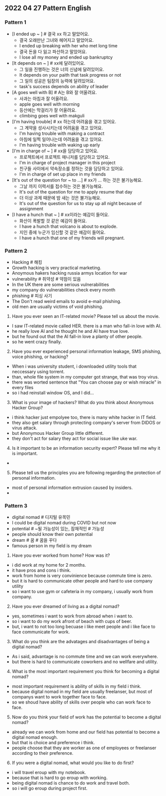 ## 2022 04 27 Pattern English

### Pattern 1
- [I ended up ~ ] # 결국 xx 하고 말았어요.
  - 결국 오래만난 그녀와 헤어지고 말았어요.
  - I ended up breaking with her who met long time
  - 결국 돈을 다 잃고 파산하고 말았어요.
  - I lose all my money and ended up bankruptcy
- [It depends on ~ ] # xx에 달려있어요. 
  - 그 일을 진행하는 것은 너의 신념에 달려있어요.
  - It depends on your paith that task progress or not
  - 그 일의 성공은 팀장의 능력에 달려있어요.
  - task's success depends on ability of leader
- [A goes well with B] # A는 B와 잘 어울려요.
  - 사과는 아침과 잘 어울려요.
  - apple goes well with morning
  - 등산에는 막걸리가 잘 어울려요.
  - climbing goes well with makguli
- [I'm having trouble] # xx 하는데 어려움을 겪고 있어요.
  - 그 계약을 성사시키는데 어려움을 겪고 있어요.
  - I'm having trouble with making a contract
  - 아침에 일찍 일어나는데 어려움을 겪고 있어요.
  - I'm having trouble with waking up early
- [I'm in charge of ~ ] # xx을 담당하고 있어요.
  - 프로젝트에서 프로젝트 매니저를 담당하고 있어요.
  - I'm in charge of project manager in this project
  - 친구들 사이에서 약속장소를 정하는 것을 담당하고 있어요.
  - I'm in charge of set up place in my friends
- [It's out of the question for ~ to ...] # xx가 ... 하는 것은 불가능해요.
  - 그날 까지 이력서를 접수하는 것은 불가능해요.
  - It's out of the question for me to apply resume that day
  - 더 이상 과제 때문에 밤 새는 것은 불가능해요.
  - It's out of the question for us to stay up all night because of assignment
- [I have a hunch that ~ ] # xx이라는 예감이 들어요.
  - 화산이 폭발할 것 같은 예감이 들어요.
  - I have a hunch that volcano is about to explode.
  - 지인 중에 누군가 임신할 것 같은 예감이 들어요.
  - I have a hunch that one of my friends will pregnant.

### Pattern 2
- Hacking # 해킹
- Growth hacking is very practical marketing.
- Anoymous hakers hacking russia armys location for war
- vulnerability # 취약성 # 약점이 있음
- In the UK there are some serious vulnerabilities
- my company do vulnerabilities check every month
- phishing # 피싱 사기
- The Don't read weird emails to avoid e-mail phishing.
- old men are usually victims of void phishing.

1. Have you ever seen an IT-related movie? Please tell us about the movie.
- I saw IT-related movie called HER. there is a man who fall-in love with AI.
- he really love AI and he thought he and AI have true love.
- but he found out that the AI fall-in love a planty of other people.
- so he went crazy finally.

2. Have you ever experienced personal information leakage, SMS phishing, voice phishing, or hacking?
- When i was university student, i downloaded utility tools that neccessary using torrent.
- than, whole file system in my computer got strange, that was troy virus.
- there was worted sentence that "You can choose pay or wish miracle" in every files
- so i had reinstall window OS, and I did...

3. What is your image of hackers? What do you think about Anonymous Hacker Group?
- i think hacker just empolyee too, there is many white hacker in IT field.
- they also get salary through protecting company's server from DIDOS or virus attack.
- but Anonymous Hacker Group little different.
- they don't act for salary they act for social issue like uke war.

4. Is it important to be an information security expert? Please tell me why it is important.
- 

5. Please tell us the principles you are following regarding the protection of personal information.
- most of personal information extrusion caused by insiders.
- 

### Pattern 3
- digital nomad # 디지털 유목민
- I could be digital nomad during COVID but not now
- potential # ~될 가능성이 있는, 잠재적인 # 가능성
- people should know their own potential
- dream # 꿈 # 꿈을 꾸다
- famous person in my field is my dream

1. Have you ever worked from home? How was it?
- i did work at my home for 2 months. 
- it have pros and cons i think. 
- work from home is very convinience because commute time is zero.
- but it is hard to communicate other people and hard to use company utility
- so i want to use gym or cafeteria in my company, i usually work from company.

2. Have you ever dreamed of living as a digital nomad?
- yes, sometimes i want to work from abroad when i want to.
- so i want to do my work afront of beach with cups of beer.
- but, i want to not too long becuase i like meet people and i like face to face communicate for work.

3. What do you think are the advatages and disadvantages of being a digital nomad?
- As i said, advantage is no commute time and we can work everywhere.
- but there is hard to communicate coworkers and no wellfare and utility.

4. What is the most important requirement you think for becoming a digital nomad?
- most important requirement is ability of skills in my field i think.
- because digital nomad in my field are usually freelanser, but most of companys want to work together face to face.
- so we shoud have ability of skills over people who can work face to face.

5. Now do you think your field of work has the potential to become a digital nomad?
- already we can work from home and our field has potential to become a digital nomad enough.
- but that is choice and preference i think. 
- people choose that they are worker as one of employees or freelanser according to their preference.

6. If you were a digital nomad, what would you like to do first?
- i will travel eroup with my notebook.
- because that is hard to go eroup with working.
- being digital nomad is chance to do work and travel both.
- so i will go eroup during project first.
